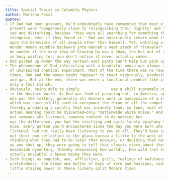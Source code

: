 ```yaml
---
title: Special Topics in Calamity Physics
author: Marisha Pessl
quotes:
- If Dad had been present, he'd undoubtedly have commented that most of the adults
  present were "dangerously close to relinquishing their dignity" and that it was
  sad and disturbing, because "they were all searching for something they'd never
  recognize, even if they found it." Dad was notoriously severe when it came to commenting
  upon the behaviors of all people other than himself. Yet, watching a midforties
  Wonder Woman stumble backward into Hannah's neat stack of *Traveler* magazines made
  me wonder if the very idea of Growing Up was a sham, the bus out of town you're
  so busy waiting for, you don't notice it never actually comes.
- Dad picked up women the way certain wool pants can't help but pick up lint.
- The phenomenon of Dad interacting with a beautiful woman was always an odd, sort
  of uninspired chemical experiment. Most of the time there was no reaction. Other
  times, Dad and the woman might *appear* to react vigorously, producing heat, light
  and gas. But at the end, there was never a functional product like plastics or glassware,
  only a foul stench.
- Obviously, being able to simply              was a skill supremely underestimated
  in the Western world. As Dad was fond of pointing out, in America, apart from those
  who won the lottery, generally all Winners were in possession of a strident voice,
  which was successfully used to overpower the thrum of all the competing voices,
  thereby producing a country that was insanely loud, so loud, most of the time no
  actual meaning could be discerned—only "nationwide white noise." And thus when you
  met someone who listened, someone content to do nothing but              , so overwhelming
  was the difference, you had the startling and quite lonely epiphany that everyone
  else, every person you'd encountered since the day you were born who'd *supposedly*
  listened, had not really been listening to you at all. They'd been subtly checking
  out their own reflection in the glass bureau a little to the west of your head,
  thinking what they had to do later that evening, or deciding that next, as soon
  as you shut up, they were going to tell that classic story about their bout of Bangladeshi
  beachside dysentery, thereby showcasing how worldly, how wild (not to mention how
  utterly enviable) a human being they were.
- Such things as anguish, woe, affliction, guilt, feelings of awfulness and utter
  wretchedness, the bread and butter of Days of Yore and Russians, sadly have very
  little staying power in these lickety-split Modern Times.
---
```

